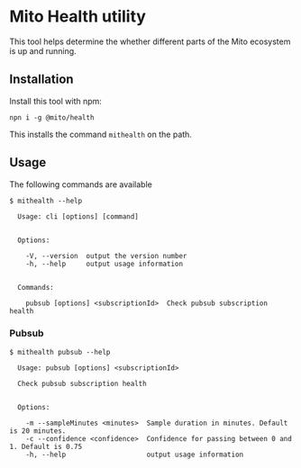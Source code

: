 # Mito Health utility

This tool helps determine the whether different parts of the Mito ecosystem is up and running.


## Installation

Install this tool with npm:

```
npn i -g @mito/health
```

This installs the command `mithealth` on the path.

## Usage

The following commands are available

```
$ mithealth --help

  Usage: cli [options] [command]


  Options:

    -V, --version  output the version number
    -h, --help     output usage information


  Commands:

    pubsub [options] <subscriptionId>  Check pubsub subscription health

```

### Pubsub

```
$ mithealth pubsub --help

  Usage: pubsub [options] <subscriptionId>

  Check pubsub subscription health


  Options:

    -m --sampleMinutes <minutes>  Sample duration in minutes. Default is 20 minutes.
    -c --confidence <confidence>  Confidence for passing between 0 and 1. Default is 0.75
    -h, --help                    output usage information
```
